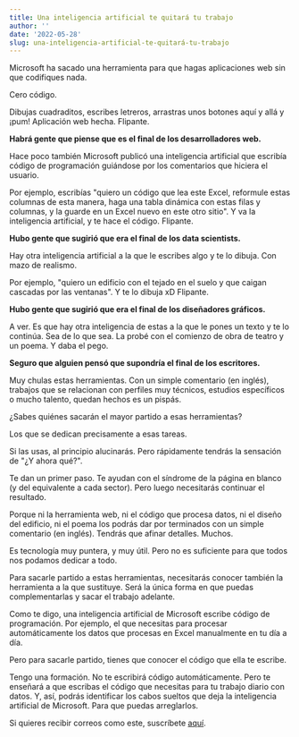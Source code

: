 ```yaml
---
title: Una inteligencia artificial te quitará tu trabajo
author: ''
date: '2022-05-28'
slug: una-inteligencia-artificial-te-quitará-tu-trabajo
---
```


Microsoft ha sacado una herramienta para que hagas aplicaciones web sin que codifiques nada.

Cero código.

Dibujas cuadraditos, escribes letreros, arrastras unos botones aquí y allá y ¡pum! Aplicación web hecha. Flipante.

**Habrá gente que piense que es el final de los desarrolladores web.**



Hace poco también Microsoft publicó una inteligencia artificial que escribía código de programación guiándose por los comentarios que hiciera el usuario.

Por ejemplo, escribías "quiero un código que lea este Excel, reformule estas columnas de esta manera, haga una tabla dinámica con estas filas y columnas, y la guarde en un Excel nuevo en este otro sitio". Y va la inteligencia artificial, y te hace el código. Flipante.

**Hubo gente que sugirió que era el final de los data scientists.**



Hay otra inteligencia artificial a la que le escribes algo y te lo dibuja. Con mazo de realismo.

Por ejemplo, "quiero un edificio con el tejado en el suelo y que caigan cascadas por las ventanas". Y te lo dibuja xD Flipante.

**Hubo gente que sugirió que era el final de los diseñadores gráficos.**



A ver. Es que hay otra inteligencia de estas a la que le pones un texto y te lo continúa. Sea de lo que sea. La probé con el comienzo de obra de teatro y un poema. Y daba el pego.

**Seguro que alguien pensó que supondría el final de los escritores.**


Muy chulas estas herramientas. Con un simple comentario (en inglés), trabajos que se relacionan con perfiles muy técnicos, estudios específicos o mucho talento, quedan hechos es un pispás.

¿Sabes quiénes sacarán el mayor partido a esas herramientas?

Los que se dedican precisamente a esas tareas.



Si las usas, al principio alucinarás. Pero rápidamente tendrás la sensación de "¿Y ahora qué?".

Te dan un primer paso. Te ayudan con el síndrome de la página en blanco (y del equivalente a cada sector). Pero luego necesitarás continuar el resultado.

Porque ni la herramienta web, ni el código que procesa datos, ni el diseño del edificio, ni el poema los podrás dar por terminados con un simple comentario (en inglés). Tendrás que afinar detalles. Muchos.

Es tecnología muy puntera, y muy útil. Pero no es suficiente para que todos nos podamos dedicar a todo.


Para sacarle partido a estas herramientas, necesitarás conocer también la herramienta a la que sustituye. Será la única forma en que puedas complementarlas y sacar el trabajo adelante.

Como te digo, una inteligencia artificial de Microsoft escribe código de programación. Por ejemplo, el que necesitas para procesar automáticamente los datos que procesas en Excel manualmente en tu día a día.

Pero para sacarle partido, tienes que conocer el código que ella te escribe.


Tengo una formación. No te escribirá código automáticamente. Pero te enseñará a que escribas el código que necesitas para tu trabajo diario con datos. Y, así, podrás identificar los cabos sueltos que deja la inteligencia artificial de Microsoft. Para que puedas arreglarlos.



Si quieres recibir correos como este, suscríbete [aquí](https://leonardohansa.com/).